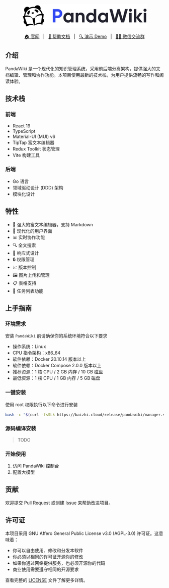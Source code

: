 <p align="center">
  <img src="/images/banner.png" width="400" />
</p>


<p align="center">
  <a target="_blank" href="https://ly.safepoint.cloud/laA8asp">🏠 官网</a> &nbsp; | &nbsp;
  <a target="_blank" href="https://ly.safepoint.cloud/w2AeHhb">📖 帮助文档</a> &nbsp; | &nbsp;
  <a target="_blank" href="https://ly.safepoint.cloud/hSMd4SH">🔍 演示 Demo</a> &nbsp; | &nbsp;
  <a target="_blank" href="https://discord.gg/SVnZGzHFvn">🙋‍♂️ 微信交流群</a>
</p>

## 介绍

PandaWiki 是一个现代化的知识管理系统，采用前后端分离架构，提供强大的文档编辑、管理和协作功能。本项目使用最新的技术栈，为用户提供流畅的写作和阅读体验。

## 技术栈

### 前端
- React 19
- TypeScript
- Material-UI (MUI) v6
- TipTap 富文本编辑器
- Redux Toolkit 状态管理
- Vite 构建工具

### 后端
- Go 语言
- 领域驱动设计 (DDD) 架构
- 模块化设计

## 特性

- 📝 强大的富文本编辑器，支持 Markdown
- 🎨 现代化的用户界面
- 📊 实时协作功能
- 🔍 全文搜索
- 📱 响应式设计
- 🔒 权限管理
- 📈 版本控制
- 🖼️ 图片上传和管理
- 📋 表格支持
- 🎯 任务列表功能

## 上手指南

### 环境需求

安装 `PandaWiki` 前请确保你的系统环境符合以下要求

- 操作系统：Linux
- CPU 指令架构：x86_64
- 软件依赖：Docker 20.10.14 版本以上
- 软件依赖：Docker Compose 2.0.0 版本以上
- 推荐资源：1 核 CPU / 2 GB 内存 / 10 GB 磁盘
- 最低资源：1 核 CPU / 1 GB 内存 / 5 GB 磁盘

### 一键安装

使用 root 权限执行以下命令进行安装

```bash
bash -c "$(curl -fsSLk https://baizhi.cloud/release/pandawiki/manager.sh)"
```

### 源码编译安装

> TODO

### 开始使用

1. 访问 PandaWiki 控制台
2. 配置大模型

## 贡献

欢迎提交 Pull Request 或创建 Issue 来帮助改进项目。

## 许可证

本项目采用 GNU Affero General Public License v3.0 (AGPL-3.0) 许可证。这意味着：

- 你可以自由使用、修改和分发本软件
- 你必须以相同的许可证开源你的修改
- 如果你通过网络提供服务，也必须开源你的代码
- 商业使用需要遵守相同的开源要求

查看完整的 [LICENSE](/LICENSE) 文件了解更多详情。

